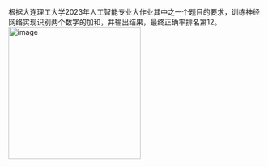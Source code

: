 根据大连理工大学2023年人工智能专业大作业其中之一个题目的要求，训练神经网络实现识别两个数字的加和，并输出结果，最终正确率排名第12。
<img width="261" alt="image" src="https://github.com/user-attachments/assets/397f397b-8702-438b-9893-c96b75b89785" />

